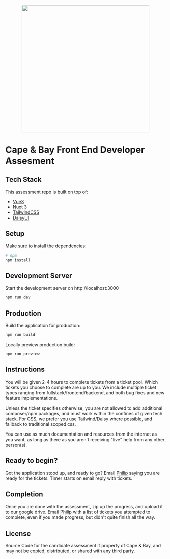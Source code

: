 <p align="center"><a href="https://capeandbay.com" target="_blank"><img src="https://capeandbay-public.s3.amazonaws.com/cape_and_bay_logo_7687.svg" width="400"></a></p>

# Cape & Bay Front End Developer Assesment

## Tech Stack

This assessment repo is built on top of:
- [Vue3](https://vuejs.org/guide/introduction.html)
- [Nuxt 3](https://v3.nuxtjs.org)
- [TailwindCSS](https://tailwindcss.com/docs)
- [DaisyUI](https://daisyui.com/components/)

## Setup

Make sure to install the dependencies:

```bash
# npm
npm install
```

## Development Server

Start the development server on http://localhost:3000

```bash
npm run dev
```

## Production

Build the application for production:

```bash
npm run build
```

Locally preview production build:

```bash
npm run preview
```

## Instructions
You will be given 2-4 hours to complete tickets from a ticket pool.  Which tickets you choose to complete are up to you. We include multiple ticket types ranging from fullstack/frontend/backend, and both bug fixes and new feature implementations.

Unless the ticket specifies otherwise, you are not allowed to add additional composer/npm packages, and must work within the confines of given tech stack. For CSS, we prefer you use Tailwind/Daisy where possible, and fallback to traditional scoped css.

You can use as much documentation and resources from the internet as you want, as long as there as you aren't receiving "live" help from any other person(s).

## Ready to begin?
Got the application stood up, and ready to go? Email [Philip](mailto:philip@capeandbay.com) saying you are ready for the tickets. Timer starts on email reply with tickets.

## Completion

Once you are done with the assessment, zip up the progress, and upload it to our google drive. Email [Philip](mailto:philip@capeandbay.com) with a list of tickets you attempted to complete, even if you made progress, but didn't quite finish all the way.

## License

Source Code for the candidate assessment if property of Cape & Bay, and may not be copied, distributed, or shared with any third party.
